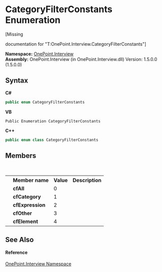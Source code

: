 # CategoryFilterConstants Enumeration
 

\[Missing <summary> documentation for "T:OnePoint.Interview.CategoryFilterConstants"\]

**Namespace:**&nbsp;<a href="N_OnePoint_Interview">OnePoint.Interview</a><br />**Assembly:**&nbsp;OnePoint.Interview (in OnePoint.Interview.dll) Version: 1.5.0.0 (1.5.0.0)

## Syntax

**C#**<br />
``` C#
public enum CategoryFilterConstants
```

**VB**<br />
``` VB
Public Enumeration CategoryFilterConstants
```

**C++**<br />
``` C++
public enum class CategoryFilterConstants
```


## Members
&nbsp;<table><tr><th></th><th>Member name</th><th>Value</th><th>Description</th></tr><tr><td /><td target="F:OnePoint.Interview.CategoryFilterConstants.cfAll">**cfAll**</td><td>0</td><td /></tr><tr><td /><td target="F:OnePoint.Interview.CategoryFilterConstants.cfCategory">**cfCategory**</td><td>1</td><td /></tr><tr><td /><td target="F:OnePoint.Interview.CategoryFilterConstants.cfExpression">**cfExpression**</td><td>2</td><td /></tr><tr><td /><td target="F:OnePoint.Interview.CategoryFilterConstants.cfOther">**cfOther**</td><td>3</td><td /></tr><tr><td /><td target="F:OnePoint.Interview.CategoryFilterConstants.cfElement">**cfElement**</td><td>4</td><td /></tr></table>

## See Also


#### Reference
<a href="N_OnePoint_Interview">OnePoint.Interview Namespace</a><br />